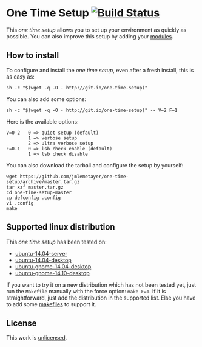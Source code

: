 # One Time Setup [![Build Status][1]][2]

This _one time setup_ allows you to set up your environment as quickly as
possible. You can also improve this setup by adding your [modules][3].

## How to install

To configure and install the _one time setup_, even after a fresh install,
this is as easy as:

	sh -c "$(wget -q -O - http://git.io/one-time-setup)"

You can also add some options:

	sh -c "$(wget -q -O - http://git.io/one-time-setup)" -- V=2 F=1

Here is the available options:

	V=0-2   0 => quiet setup (default)
	        1 => verbose setup
	        2 => ultra verbose setup
	F=0-1   0 => lsb check enable (default)
	        1 => lsb check disable

You can also download the tarball and configure the setup by yourself:

	wget https://github.com/jmlemetayer/one-time-setup/archive/master.tar.gz
	tar xzf master.tar.gz
	cd one-time-setup-master
	cp defconfig .config
	vi .config
	make

## Supported linux distribution

This _one time setup_ has been tested on:

 * [ubuntu-14.04-server][5]
 * [ubuntu-14.04-desktop][5]
 * [ubuntu-gnome-14.04-desktop][6]
 * [ubuntu-gnome-14.10-desktop][7]

If you want to try it on a new distribution which has not been tested yet,
just run the `Makefile` manually with the force option: `make F=1`.
If it is straightforward, just add the distribution in the supported list.
Else you have to add some [makefiles][3] to support it.

## License

This work is [unlicensed][4].

[1]: https://travis-ci.org/jmlemetayer/one-time-setup.png?branch=master
[2]: https://travis-ci.org/jmlemetayer/one-time-setup
[3]: https://github.com/jmlemetayer/one-time-setup/wiki/Module
[4]: http://unlicense.org "Unlicense"
[5]: http://releases.ubuntu.com/14.04/
[6]: http://cdimage.ubuntu.com/ubuntu-gnome/releases/14.04/release/
[7]: http://cdimage.ubuntu.com/ubuntu-gnome/releases/14.10/release/
